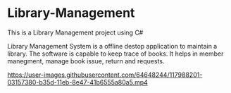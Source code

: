 # Library-Management
This is a Library Management project using C#

Library Management System is a offline destop application to maintain a library. The software is capable to keep trace of books. It helps in member manegment, manage book issue, return and requests.

https://user-images.githubusercontent.com/64648244/117988201-03157380-b35d-11eb-8e47-41b6555a80a5.mp4

